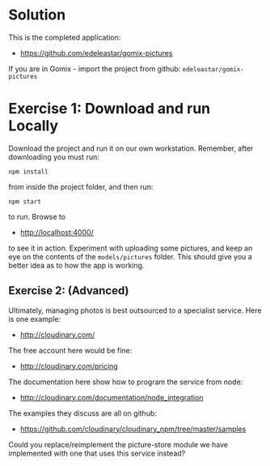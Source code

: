 # Solution

This is the completed application:

- <https://github.com/edeleastar/gomix-pictures>

If you are in Gomix - import the project from github: `edeleastar/gomix-pictures` 

# Exercise 1: Download and run Locally

Download the project and run it on our own workstation. Remember, after downloading you must run:

~~~
npm install
~~~

from inside the project folder, and then run:

~~~
npm start
~~~

to run. Browse to

- <http://localhost:4000/>

to see it in action. Experiment with uploading some pictures, and keep an eye on the contents of the `models/pictures` folder. This should give you a better idea as to how the app is working.

## Exercise 2: (Advanced)

Ultimately, managing photos is best outsourced to a specialist service. Here is one example:

- <http://cloudinary.com/>

The free account here would be fine:

- <http://cloudinary.com/pricing>

The documentation here show how to program the service from node:

- <http://cloudinary.com/documentation/node_integration>

The examples they discuss are all on github:

- <https://github.com/cloudinary/cloudinary_npm/tree/master/samples>

Could you replace/reimplement the picture-store module we have implemented with one that uses this service instead?
